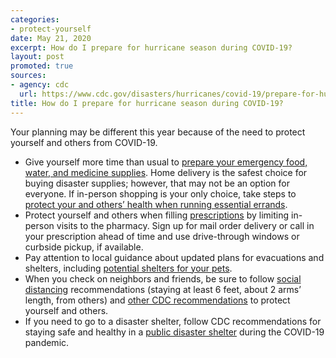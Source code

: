 ```yaml
---
categories:
- protect-yourself
date: May 21, 2020
excerpt: How do I prepare for hurricane season during COVID-19?
layout: post
promoted: true
sources:
- agency: cdc
  url: https://www.cdc.gov/disasters/hurricanes/covid-19/prepare-for-hurricane.html
title: How do I prepare for hurricane season during COVID-19?
---
```


Your planning may be different this year because of the need to protect yourself and others from COVID-19.

* Give yourself more time than usual to [prepare your emergency food, water, and medicine supplies](https://www.cdc.gov/disasters/hurricanes/before.html). Home delivery is the safest choice for buying disaster supplies; however, that may not be an option for everyone. If in-person shopping is your only choice, take steps to [protect your and others’ health when running essential errands](https://www.cdc.gov/coronavirus/2019-ncov/daily-life-coping/essential-goods-services.html).
* Protect yourself and others when filling [prescriptions](https://www.cdc.gov/cpr/prepareyourhealth/Prescriptions.htm) by limiting in-person visits to the pharmacy. Sign up for mail order delivery or call in your prescription ahead of time and use drive-through windows or curbside pickup, if available.
* Pay attention to local guidance about updated plans for evacuations and shelters, including [potential shelters for your pets](https://www.cdc.gov/healthypets/emergencies/index.html).
* When you check on neighbors and friends, be sure to follow [social distancing](https://www.cdc.gov/coronavirus/2019-ncov/prevent-getting-sick/social-distancing.html) recommendations (staying at least 6 feet, about 2 arms’ length, from others) and [other CDC recommendations](https://www.cdc.gov/coronavirus/2019-ncov/prevent-getting-sick/prevention.html) to protect yourself and others.
* If you need to go to a disaster shelter, follow CDC recommendations for staying safe and healthy in a [public disaster shelter](https://www.cdc.gov/disasters/hurricanes/covid-19/public-disaster-shelter-during-covid.html) during the COVID-19 pandemic.
